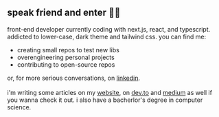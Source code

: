 ## speak friend and enter 🧙‍♀

front-end developer currently coding with next.js, react, and typescript. addicted to lower-case, dark theme and tailwind css. 
you can find me: <br>
- creating small repos to test new libs
- overengineering personal projects
- contributing to open-source repos

or, for more serious conversations, on [linkedin](https://www.linkedin.com/in/renanleonel/). <br>
<br>
i'm writing some articles on my [website](https://renanleonel.com/), on [dev.to](https://dev.to/renao) and [medium](https://medium.com/@renanleonel) as well if you wanna check it out. i also have a bacherlor's degree in computer science.
